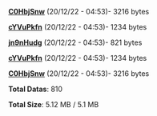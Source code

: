 [**C0HbjSnw**](/data/C0HbjSnw.txt) (20/12/22 - 04:53)- 3216 bytes

[**cYVuPkfn**](/data/cYVuPkfn.txt) (20/12/22 - 04:53)- 1234 bytes

[**jn9nHudg**](/data/jn9nHudg.txt) (20/12/22 - 04:53)- 821 bytes

[**cYVuPkfn**](/data/cYVuPkfn.txt) (20/12/22 - 04:53)- 1234 bytes

[**C0HbjSnw**](/data/C0HbjSnw.txt) (20/12/22 - 04:53)- 3216 bytes

**Total Datas**: 810

**Total Size**: 5.12 MB / 5.1 MB